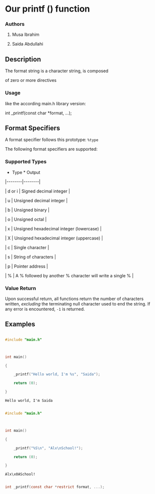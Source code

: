 # Our printf () function



### Authors

1. Musa Ibrahim

2. Saida Abdullahi



## Description



The format string is a character string, is composed

of zero or more directives



### Usage

like the according main.h library version:



int _printf(const char *format, ...);





## Format Specifiers



A format specifier follows this prototype: `%type`

The following format specifiers are supported:



### Supported Types



* Type   * Output 

|--------|--------|

| d or i | Signed decimal integer |

| u      | Unsigned decimal integer	|

| b      | Unsigned binary |

| o      | Unsigned octal |

| x      | Unsigned hexadecimal integer (lowercase) |

| X      | Unsigned hexadecimal integer (uppercase) |

| c      | Single character |

| s      | String of characters |

| p      | Pointer address |

| %      | A % followed by another % character will write a single % |



### Value Return 

Upon successful return, all functions return the number of characters written, _excluding_ the terminating null character used to end the string. If any error is encountered, `-1` is returned.



## Examples

```c

#include "main.h"



int main()

{

	_printf("Hello world, I'm %s", "Saida");

	return (0);

}

```

`Hello world, I'm Saida`



```c

#include "main.h"



int main()

{

	_printf("%S\n", "Alx\nSchool!");

	return (0);

}

```

`Alx\x0ASchool!`



```c

int _printf(const char *restrict format, ...);

```

